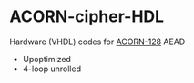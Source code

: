 # ACORN-cipher-HDL
Hardware (VHDL) codes for [ACORN-128](https://competitions.cr.yp.to/round2/acornv2.pdf) AEAD
- Upoptimized
- 4-loop unrolled